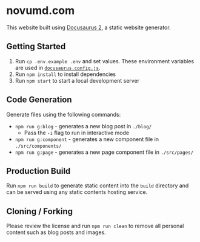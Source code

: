 # novumd.com

This website built using [Docusaurus 2](https://docusaurus.io/), a static website generator.

## Getting Started

1. Run `cp .env.example .env` and set values. These environment variables are used in [`docusaurus.config.js`](/docusaurus.config.js).
1. Run `npm install` to install dependencies
1. Run `npm start` to start a local development server

## Code Generation

Generate files using the following commands:

- `npm run g:blog` - generates a new blog post in `./blog/`
  - Pass the `-i` flag to run in interactive mode
- `npm run g:component` - generates a new component file in `./src/components/`
- `npm run g:page` - generates a new page component file in `./src/pages/`

## Production Build

Run `npm run build` to generate static content into the `build` directory and can be served using any static contents hosting service.

## Cloning / Forking

Please review the license and run `npm run clean` to remove all personal content such as blog posts and images.
